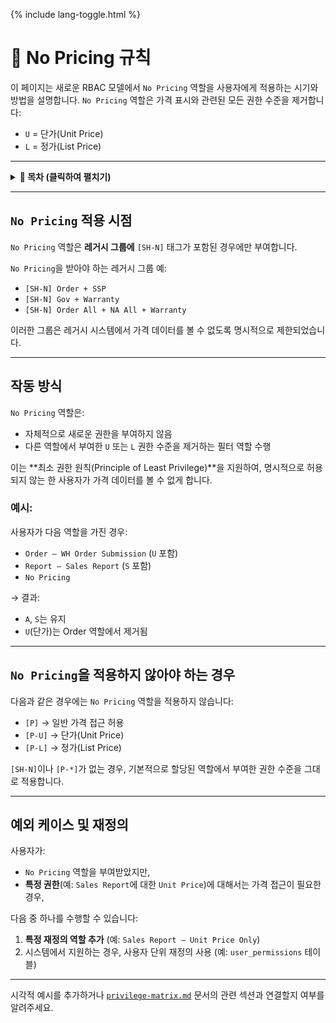 <link rel="stylesheet" href="/it-docs/assets/css/custom.css">

{% include lang-toggle.html %}

# 🚫 No Pricing 규칙

이 페이지는 새로운 RBAC 모델에서 `No Pricing` 역할을 사용자에게 적용하는 시기와 방법을 설명합니다. `No Pricing` 역할은 가격 표시와 관련된 모든 권한 수준을 제거합니다:

- `U` = 단가(Unit Price)
- `L` = 정가(List Price)

---

<details>
<summary><strong>📑 목차 (클릭하여 펼치기)</strong></summary>

- [`No Pricing` 적용 시점](#no-pricing-적용-시점)
- [작동 방식](#작동-방식)
- [`No Pricing`을 적용하지 않아야 하는 경우](#no-pricing을-적용하지-않아야-하는-경우)
- [예외 케이스 및 재정의](#예외-케이스-및-재정의)
</details>

---

## `No Pricing` 적용 시점

`No Pricing` 역할은 **레거시 그룹에** `[SH-N]` 태그가 포함된 경우에만 부여합니다.

`No Pricing`을 받아야 하는 레거시 그룹 예:
- `[SH-N] Order + SSP`
- `[SH-N] Gov + Warranty`
- `[SH-N] Order All + NA All + Warranty`

이러한 그룹은 레거시 시스템에서 가격 데이터를 볼 수 없도록 명시적으로 제한되었습니다.

---

## 작동 방식

`No Pricing` 역할은:
- 자체적으로 새로운 권한을 부여하지 않음
- 다른 역할에서 부여한 `U` 또는 `L` 권한 수준을 제거하는 필터 역할 수행

이는 **최소 권한 원칙(Principle of Least Privilege)**을 지원하여, 명시적으로 허용되지 않는 한 사용자가 가격 데이터를 볼 수 없게 합니다.

### 예시:
사용자가 다음 역할을 가진 경우:
- `Order – WH Order Submission` (`U` 포함)
- `Report – Sales Report` (`S` 포함)
- `No Pricing`

→ 결과:
- `A`, `S`는 유지
- `U`(단가)는 Order 역할에서 제거됨

---

## `No Pricing`을 적용하지 않아야 하는 경우

다음과 같은 경우에는 `No Pricing` 역할을 적용하지 않습니다:
- `[P]` → 일반 가격 접근 허용
- `[P-U]` → 단가(Unit Price)
- `[P-L]` → 정가(List Price)

`[SH-N]`이나 `[P-*]`가 없는 경우, 기본적으로 할당된 역할에서 부여한 권한 수준을 그대로 적용합니다.

---

## 예외 케이스 및 재정의

사용자가:
- `No Pricing` 역할을 부여받았지만,
- **특정 권한**(예: `Sales Report`에 대한 `Unit Price`)에 대해서는 가격 접근이 필요한 경우,

다음 중 하나를 수행할 수 있습니다:
1. **특정 재정의 역할 추가** (예: `Sales Report – Unit Price Only`)
2. 시스템에서 지원하는 경우, 사용자 단위 재정의 사용 (예: `user_permissions` 테이블)

---

시각적 예시를 추가하거나 [`privilege-matrix.md`](/it-docs/ko/web/proposals/ePortal-roles/privilege-matrix.md) 문서의 관련 섹션과 연결할지 여부를 알려주세요.
